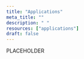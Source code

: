 ```yaml
---
title: "Applications"
meta_title: ""
description: " "
resources: ["applications"]
draft: false
---
```


<div class="main-content">
  <div class="resource-description">
    <p>PLACEHOLDER</p>
  </div>
</div>